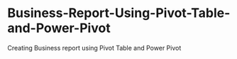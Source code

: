# Business-Report-Using-Pivot-Table-and-Power-Pivot
Creating Business report using Pivot Table and Power Pivot
